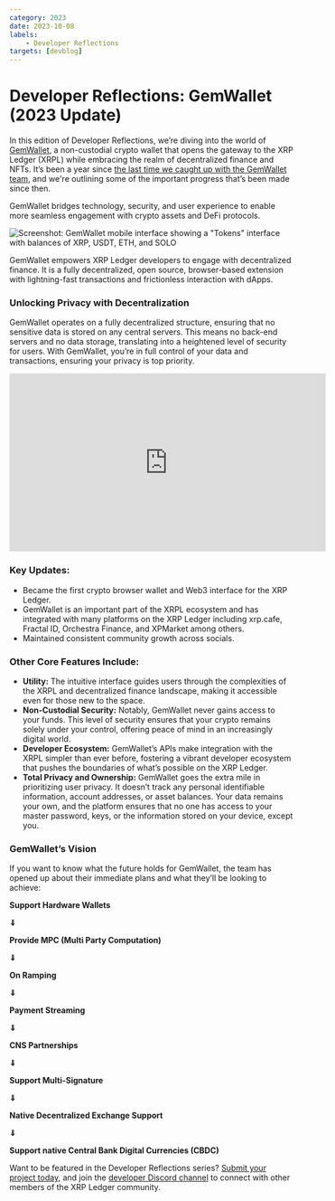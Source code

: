 ```yaml
---
category: 2023
date: 2023-10-08
labels:
    - Developer Reflections
targets: [devblog]
---
```

# Developer Reflections: GemWallet (2023 Update)

In this edition of Developer Reflections, we’re diving into the world of [GemWallet](https://gemwallet.app/), a non-custodial crypto wallet that opens the gateway to the XRP Ledger (XRPL) while embracing the realm of decentralized finance and NFTs. It’s been a year since [the last time we caught up with the GemWallet team](/blog/2022/gemwallet.html), and we're outlining some of the important progress that’s been made since then. 

GemWallet bridges technology, security, and user experience to enable more seamless engagement with crypto assets and DeFi protocols.

<!-- BREAK -->

![Screenshot: GemWallet mobile interface showing a "Tokens" interface with balances of XRP, USDT, ETH, and SOLO](/blog/img/dev-reflections-gemwallet-2023.png)

GemWallet empowers XRP Ledger developers to engage with decentralized finance. It is a fully decentralized, open source, browser-based extension with lightning-fast transactions and frictionless interaction with dApps. 


### Unlocking Privacy with Decentralization

GemWallet operates on a fully decentralized structure, ensuring that no sensitive data is stored on any central servers. This means no back-end servers and no data storage, translating into a heightened level of security for users. With GemWallet, you’re in full control of your data and transactions, ensuring your privacy is top priority.

<iframe width="560" height="315" src="https://www.youtube.com/embed/CRhOIPvGJ9w?si=Dv7yR8fx37181_ep" title="YouTube video player" frameborder="0" allow="accelerometer; autoplay; clipboard-write; encrypted-media; gyroscope; picture-in-picture; web-share" allowfullscreen></iframe>

### Key Updates:

* Became the first crypto browser wallet and Web3 interface for the XRP Ledger.
* GemWallet is an important part of the XRPL ecosystem and has integrated with many platforms on the XRP Ledger including xrp.cafe, Fractal ID, Orchestra Finance, and XPMarket among others.
* Maintained consistent community growth across socials.


### Other Core Features Include:

* **Utility:** The intuitive interface guides users through the complexities of the XRPL and decentralized finance landscape, making it accessible even for those new to the space.
* **Non-Custodial Security:** Notably, GemWallet never gains access to your funds. This level of security ensures that your crypto remains solely under your control, offering peace of mind in an increasingly digital world.
* **Developer Ecosystem:** GemWallet’s APIs make integration with the XRPL simpler than ever before, fostering a vibrant developer ecosystem that pushes the boundaries of what’s possible on the XRP Ledger. 
* **Total Privacy and Ownership:** GemWallet goes the extra mile in prioritizing user privacy. It doesn’t track any personal identifiable information, account addresses, or asset balances. Your data remains your own, and the platform ensures that no one has access to your master password, keys, or the information stored on your device, except you. 


### GemWallet’s Vision

If you want to know what the future holds for GemWallet, the team has opened up about their immediate plans and what they’ll be looking to achieve: 

**Support Hardware Wallets**

**⇓**

**Provide MPC (Multi Party Computation)**

**⇓**

**On Ramping**

**⇓**

**Payment Streaming**

**⇓**

**CNS Partnerships**

**⇓**

**Support Multi-Signature**

**⇓**

**Native Decentralized Exchange Support**

**⇓**

**Support native Central Bank Digital Currencies (CBDC)**

Want to be featured in the Developer Reflections series? [Submit your project today](https://xrpl.org/contribute.html#xrpl-blog), and join the [developer Discord channel](https://xrpldevs.com/) to connect with other members of the XRP Ledger community.
